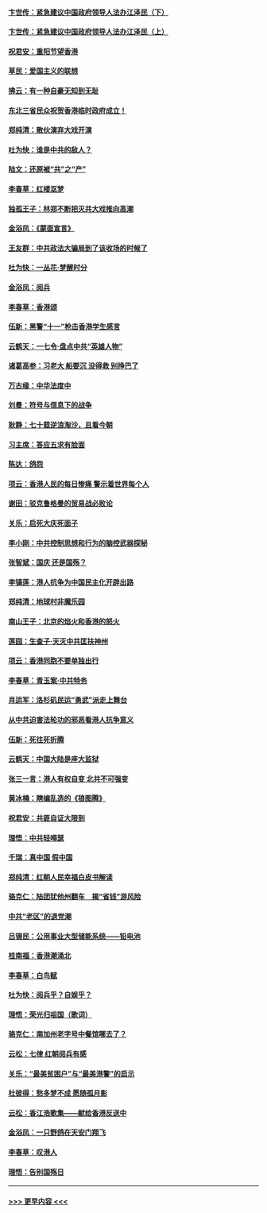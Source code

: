 #### [卞世传：紧急建议中国政府领导人法办江泽民（下）](../pages/nsc993/n11573390.md?t=10071933) 
#### [卞世传：紧急建议中国政府领导人法办江泽民（上）](../pages/nsc993/n11573208.md?t=10071933) 
#### [祝君安：重阳节望香港](../pages/nsc993/n11573190.md?t=10071933) 
#### [草民：爱国主义的联想](../pages/nsc993/n11572333.md?t=10071933) 
#### [拂云：有一种自豪无知到无耻](../pages/nsc993/n11572006.md?t=10071933) 
#### [东北三省民众祝贺香港临时政府成立！](../pages/nsc993/n11571215.md?t=10071933) 
#### [郑纯清：散伙演弃大戏开演](../pages/nsc993/n11570826.md?t=10071933) 
#### [吐为快：谁是中共的敌人？](../pages/nsc993/n11570817.md?t=10071933) 
#### [陆文：还原被“共”之“产”](../pages/nsc993/n11570798.md?t=10071933) 
#### [李春草：红楼沤梦](../pages/nsc993/n11569673.md?t=10071933) 
#### [独孤王子：林郑不断把灭共大戏推向高潮](../pages/nsc993/n11569381.md?t=10071933) 
#### [金浴凤：《蒙面宣言》](../pages/nsc993/n11569368.md?t=10071933) 
#### [王友群：中共政法大骗局到了该收场的时候了](../pages/nsc993/n11568940.md?t=10071933) 
#### [吐为快：一丛花‧梦醒时分](../pages/nsc993/n11567491.md?t=10071933) 
#### [金浴凤：阅兵](../pages/nsc993/n11567454.md?t=10071933) 
#### [李春草：香港颂](../pages/nsc993/n11567444.md?t=10071933) 
#### [伍新：黑警“十一”枪击香港学生感言](../pages/nsc993/n11567426.md?t=10071933) 
#### [云鹤天：一七令‧盘点中共“英雄人物”](../pages/nsc993/n11567091.md?t=10071933) 
#### [诸葛高参：习老大 船要沉 没得救 别挣巴了](../pages/nsc993/n11566976.md?t=10071933) 
#### [万古缘：中华法度中](../pages/nsc993/n11566726.md?t=10071933) 
#### [刘曼：符号与信息下的战争](../pages/nsc993/n11564655.md?t=10071933) 
#### [耿静：七十载逆浪淘沙，且看今朝](../pages/nsc993/n11564520.md?t=10071933) 
#### [习主席：答应五求有脸面](../pages/nsc993/n11563953.md?t=10071933) 
#### [陈达：鸽怨](../pages/nsc993/n11561879.md?t=10071933) 
#### [项云：香港人民的每日惨痛  警示着世界每个人](../pages/nsc993/n11559273.md?t=10071933) 
#### [谢田：驳克鲁格曼的贸易战必败论](../pages/nsc993/n11555840.md?t=10071933) 
#### [关乐：启死大庆死面子](../pages/nsc993/n11556823.md?t=10071933) 
#### [李小刚：中共控制思想和行为的脑控武器探秘](../pages/nsc993/n11556776.md?t=10071933) 
#### [张智斌：国庆  还是国殇？](../pages/nsc993/n11556617.md?t=10071933) 
#### [李镇莲：港人抗争为中国民主化开辟出路](../pages/nsc993/n11556570.md?t=10071933) 
#### [郑纯清：地球村非魔乐园](../pages/nsc993/n11555415.md?t=10071933) 
#### [南山王子：北京的焰火和香港的怒火](../pages/nsc993/n11555318.md?t=10071933) 
#### [莲园：生查子·天灭中共匡扶神州](../pages/nsc993/n11555302.md?t=10071933) 
#### [项云：香港同胞不要单独出行](../pages/nsc993/n11555276.md?t=10071933) 
#### [李春草：青玉案‧中共特务](../pages/nsc993/n11552356.md?t=10071933) 
#### [肖运军：洛杉矶民运“勇武”派走上舞台](../pages/nsc993/n11551595.md?t=10071933) 
#### [从中共迫害法轮功的邪恶看港人抗争意义](../pages/nsc993/n11540858.md?t=10071933) 
#### [伍新：死往死折腾](../pages/nsc993/n11550174.md?t=10071933) 
#### [云鹤天：中国大陆是座大监狱](../pages/nsc993/n11550155.md?t=10071933) 
#### [张三一言：港人有权自变 北共不可强变](../pages/nsc993/n11550132.md?t=10071933) 
#### [黄冰楠：瞎编乱造的《狼图腾》](../pages/nsc993/n11550082.md?t=10071933) 
#### [祝君安：共匪自证大限到](../pages/nsc993/n11550041.md?t=10071933) 
#### [理悟：中共轻嘚瑟](../pages/nsc993/n11547978.md?t=10071933) 
#### [千瑞：真中国 假中国](../pages/nsc993/n11547865.md?t=10071933) 
#### [郑纯清：红朝人民幸福白皮书解读](../pages/nsc993/n11547499.md?t=10071933) 
#### [骆克仁：陆团犹他州翻车　揭“省钱”游风险](../pages/nsc993/n11546977.md?t=10071933) 
#### [中共“老区”的退党潮](../pages/nsc993/n11545995.md?t=10071933) 
#### [吕锡民：公用事业大型储能系统——铅电池](../pages/nsc993/n11545701.md?t=10071933) 
#### [桂南福：香港潮涌北](../pages/nsc993/n11545682.md?t=10071933) 
#### [李春草：白鸟赋](../pages/nsc993/n11545663.md?t=10071933) 
#### [吐为快：阅兵乎？自娱乎？](../pages/nsc993/n11545625.md?t=10071933) 
#### [理悟：荣光归祖国（歌词）](../pages/nsc993/n11545616.md?t=10071933) 
#### [骆克仁：南加州老字号中餐馆哪去了？](../pages/nsc993/n11545120.md?t=10071933) 
#### [云松：七律 红朝阅兵有感](../pages/nsc993/n11542394.md?t=10071933) 
#### [关乐：“最美贫困户”与“最美港警”的启示](../pages/nsc993/n11542252.md?t=10071933) 
#### [杜彼得：愁多梦不成 愿随孤月影](../pages/nsc993/n11540296.md?t=10071933) 
#### [云松：香江浩歌集——献给香港反送中](../pages/nsc993/n11540149.md?t=10071933) 
#### [金浴凤：一只野鸽在天安门翔飞](../pages/nsc993/n11540280.md?t=10071933) 
#### [李春草：叹港人](../pages/nsc993/n11540119.md?t=10071933) 
#### [理悟：告别国殇日](../pages/nsc993/n11539610.md?t=10071933) 

----
#### [ >>> 更早内容 <<< ](../indexes/nsc993-earlier.md)
